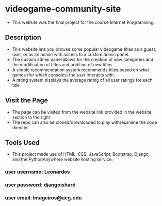 ﻿# videogame-community-site
- This website was the final project for the course Internet Programming.
## Description
- This website lets you browse some popular videogame titles as a guest, user, or as an admin with access to a custom admin panel.
- The custom admin panel allows for the creation of new categories and the modification of titles and addition of new titles. 
- A simple recommendation system recommends titles based on what games (for which consoles) the user interacts with.
- A rating system displays the average rating of all user ratings for each title.
## Visit the Page
- The page can be visited from the website link provided in the website section to the right
- The repo can also be cloned/downloaded to play with/examine the code directly.
## Tools Used
- This project made use of HTML, CSS, JavaScript, Bootstrap, Django, and the PythonAnywhere website hosting service.


### user username:  Leonardos
### user password:  djangoishard
### user email:     lmageiros@acg.edu    
